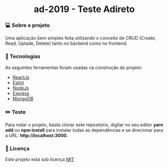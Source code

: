 <h1 align="center">ad-2019 - Teste Adireto</h1>

<h3>💻 Sobre o projeto</h3>
<p>Uma aplicação bem simples feita utilizando o conceito de CRUD (Create, Read, Uptade, Delete) tanto no backend como no frontend.</p>

<h3>🔨 Tecnologias</h3>
<p>As seguintes ferramentas foram usadas na construção do projeto:</p>
<ul>
  <li><a href="https://reactjs.org/">ReactJs</a></li>
  <li><a href="https://eslint.org/">Eslint</a></li>
  <li><a href="https://nodejs.org/">NodeJs</a></li>
  <li><a href="https://expressjs.com/">Express</a></li>
  <li><a href="https://www.mongodb.com/">MongoDB</a></li>
</ul>

<h3>✏️ Teste</h3>
<p>Para rodar o projeto, basta clonar este repositório, digitar no seu editor <strong>yarn add</strong> ou <strong>npm install</strong> para instalar todas as dependências e se direcionar para a URL: <strong>http://localhost:3000.</strong></p>

<h3>📝 Licença</h3>
<p>Este projeto está sob licença <a href="./LICENSE">MIT</a></p>
